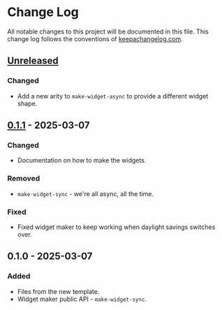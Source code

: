 # Change Log
All notable changes to this project will be documented in this file. This change log follows the conventions of [keepachangelog.com](http://keepachangelog.com/).

## [Unreleased]
### Changed
- Add a new arity to `make-widget-async` to provide a different widget shape.

## [0.1.1] - 2025-03-07
### Changed
- Documentation on how to make the widgets.

### Removed
- `make-widget-sync` - we're all async, all the time.

### Fixed
- Fixed widget maker to keep working when daylight savings switches over.

## 0.1.0 - 2025-03-07
### Added
- Files from the new template.
- Widget maker public API - `make-widget-sync`.

[Unreleased]: https://sourcehost.site/your-name/ikke_interaktiv_spiller2_baseret_paa_tilfaeldige_traek/compare/0.1.1...HEAD
[0.1.1]: https://sourcehost.site/your-name/ikke_interaktiv_spiller2_baseret_paa_tilfaeldige_traek/compare/0.1.0...0.1.1
